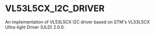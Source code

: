# VL53L5CX_I2C_DRIVER
An implementation of VL53L5CX I2C driver based on STM's VL53L5CX Ultra-light Driver (ULD) 2.0.0. 
